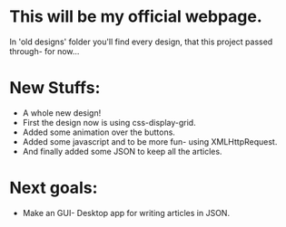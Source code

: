 # This will be my official webpage.

 In 'old designs' folder you'll find 
every design, that this project 
passed through- for now...
 
# New Stuffs:
- A whole new design!
- First the design now is using css-display-grid.
- Added some animation over the buttons.
- Added some javascript and to be more fun- using XMLHttpRequest.
- And finally added some JSON to keep all the articles.

# Next goals:
- Make an GUI- Desktop app for writing articles in JSON.

